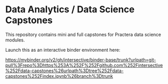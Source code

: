 # Data Analytics / Data Science Capstones
This repository contains mini and full capstones for Practera data science modules.

Launch this as an interactive binder environment here:

https://mybinder.org/v2/gh/intersective/binder-base/trunk?urlpath=git-pull%3Frepo%3Dhttps%253A%252F%252Fgithub.com%252Fintersective%252Fdata-capstones%26urlpath%3Dtree%252Fdata-capstones%252Findex.ipynb%26branch%3Dtrunk
